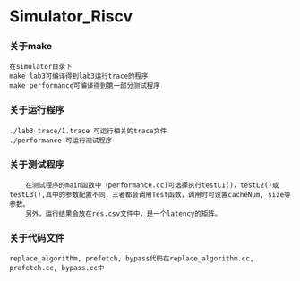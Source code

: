# Simulator_Riscv

### 关于make
	在simulator目录下
	make lab3可编译得到lab3运行trace的程序
	make performance可编译得到第一部分测试程序

### 关于运行程序
	./lab3 trace/1.trace 可运行相关的trace文件
	./performance 可运行测试程序

### 关于测试程序
	    在测试程序的main函数中（performance.cc)可选择执行testL1()，testL2()或testL3(),其中的参数配置不同，三者都会调用Test函数，调用时可设置cacheNum, size等参数。
        另外，运行结果会放在res.csv文件中，是一个latency的矩阵。

### 关于代码文件
	replace_algorithm, prefetch, bypass代码在replace_algorithm.cc, prefetch.cc, bypass.cc中


